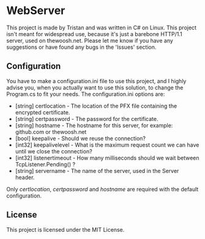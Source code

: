 # WebServer
This project is made by Tristan and was written in C# on Linux. This project isn't meant for widespread use, because it's just a barebone HTTP/1.1 server, used on thewoosh.net. Please let me know if you have any suggestions or have found any bugs in the 'Issues' section.

## Configuration
You have to make a configuration.ini file to use this project, and I highly advise you, when you actually want to use this solution, to change the Program.cs to fit your needs.
The configuration.ini options are:
<br>
* [string] certlocation - The location of the PFX file containing the encrypted certificate.
* [string] certpassword - The password for the certificate.
* [string] hostname - The hostname for this server, for example: github.com or thewoosh.net
* [bool] keepalive - Should we reuse the connection?
* [int32] keepalivelevel - What is the maximum request count we can have until we close the connection?
* [int32] listenertimeout - How many milliseconds should we wait between TcpListener.Pending() ?
* [string] servername - The name of the server, used in the Server header.

Only *certlocation*, *certpassword* and *hostname* are required with the default configuration.

## License
This project is licensed under the MIT License.

